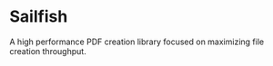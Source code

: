 # Sailfish

A high performance PDF creation library focused on maximizing file creation throughput.
